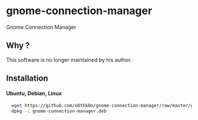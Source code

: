 # gnome-connection-manager
Gnome Connection Manager

Why ?
-----

This software is no longer maintained by his author.

Installation
-----
<h4>Ubuntu, Debian, Linux</h4>

```sh
  wget https://github.com/oOthkOo/gnome-connection-manager/raw/master/gnome-connection-manager.deb
  dpkg -i gnome-connection-manager.deb
```
